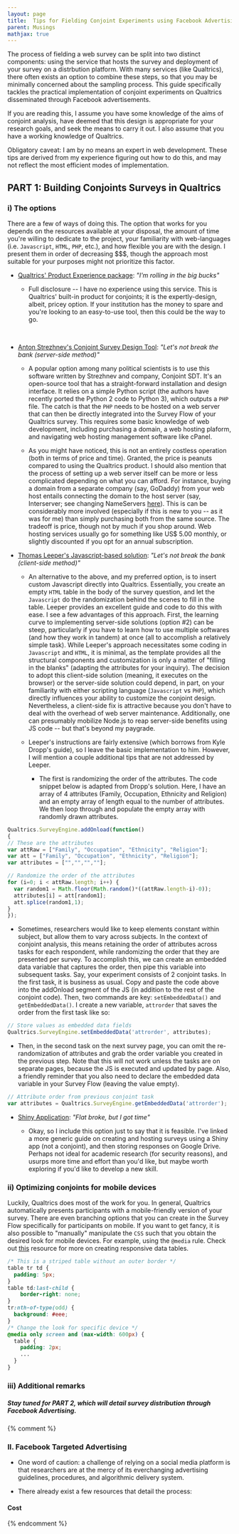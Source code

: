```yaml
---
layout: page
title:  Tips for Fielding Conjoint Experiments using Facebook Advertising (PART 1)
parent: Musings
mathjax: true
---
```


<script src="https://cdn.mathjax.org/mathjax/latest/MathJax.js?config=TeX-AMS-MML_HTMLorMML" type="text/javascript"></script>
 
The process of fielding a web survey can be split into two distinct components: using the service that hosts the survey and deployment of your survey on a distrbution platform. With many services (like Qualtrics), there often exists an option to combine these steps, so that you may be minimally concerned about the sampling process. This guide specifically tackles the practical implementation of conjoint experiments on Qualtrics disseminated through Facebook advertisements. 

If you are reading this, I assume you have some knowledge of the aims of conjoint analysis, have deemed that this design is appropriate for your research goals, and seek the means to carry it out. I also assume that you have a working knowledge of Qualtrics. 

Obligatory caveat: I am by no means an expert in web development. These tips are derived from my experience figuring out how to do this, and may not reflect the most efficient modes of implementation.
 
 
## PART 1: Building Conjoints Surveys in Qualtrics
 
### i) The options 

There are a few of ways of doing this. The option that works for you depends on the resources available at your disposal, the amount of time you're willing to dedicate to the project, your familiarity with web-languages (i.e. `Javascript`, `HTML`, `PHP`, etc.), and how flexible you are with the design. I present them in order of decreasing $$$, though the approach most suitable for your purposes might not prioritize this factor. 
 
 - [Qualtrics' Product Experience package](https://www.qualtrics.com/marketplace/conjoint-package-analysis/): _"I'm rolling in the big bucks"_
 
   + Full disclosure -- I have no experience using this service. This is Qualtrics' built-in product for conjoints; it is the expertly-design, albeit, pricey option. If your institution has the money to spare and you're looking to an easy-to-use tool, then this could be the way to go.

<br>
   
 - [Anton Strezhnev's Conjoint Survey Design Tool](https://github.com/astrezhnev/conjointsdt): _"Let's not break the bank (server-side method)"_ 
 
    + A popular option among many political scientists is to use this software written by Strezhnev and company, Conjoint SDT. It's an open-source tool that has a straight-forward installation and design interface. It relies on a simple Python script (the authors have recently ported the Python 2 code to Python 3), which outputs a `PHP` file. The catch is that the `PHP` needs to be hosted on a web server that can then be directly integrated into the Survey Flow of your Qualtrics survey. This requires some basic knowledge of web development, including purchasing a domain, a web hosting plaform, and navigating web hosting management software like cPanel. 
    
    + As you might have noticed, this is not an entirely costless operation (both in terms of price and time). Granted, the price is peanuts compared to using the Qualtrics product. I should also mention that the process of setting up a web server itself can be more or less complicated depending on what you can afford. For instance, buying a domain from a separate company (say, GoDaddy) from your web host entails connecting the domain to the host server (say, Interserver; see changing NameServers [here](https://www.interserver.net/tips/kb/change-nameservers-godaddy/)). This is can be considerably more involved (especially if this is new to you -- as it was for me) than simply purchasing both from the same source. The tradeoff is price, though not by much if you shop around. Web hosting services usually go for something like US$ 5.00 monthly, or slightly discounted if you opt for an annual subscription.  
 
 - [Thomas Leeper's Javascript-based solution](https://github.com/leeper/conjoint-example): _"Let's not break the bank (client-side method)"_
 
   + An alternative to the above, and my preferred option, is to insert custom Javascript directly into Qualtrics. Essentially, you create an empty `HTML` table in the body of the survey question, and let the `Javascript` do the randomization behind the scenes to fill in the table. Leeper provides an excellent guide and code to do this with ease. I see a few advantages of this approach. First, the learning curve to implementing server-side solutions (option #2) can be steep, particularly if you have to learn how to use multiple softwares (and how they work in tandem) at once (all to accomplish a relatively simple task). While Leeper's approach necessitates some coding in `Javascript` and `HTML`, it is minimal, as the template provides all the structural components and customization is only a matter of "filling in the blanks" (adapting the attributes for your inquiry). The decision to adopt this client-side solution (meaning, it executes on the browser) or the server-side solution could depend, in part, on your familiarity with either scripting language (`Javascript` vs `PHP`), which directly influences your ability to customize the conjoint design. Nevertheless, a client-side fix is attractive because you don't have to deal with the overhead of web server maintenance. Additionally, one can presumably mobilize Node.js to reap server-side benefits using JS code -- but that's beyond my paygrade. 
   
   + Leeper's instructions are fairly extensive (which borrows from Kyle Dropp's guide), so I leave the basic implementation to him. However, I will mention a couple additional tips that are not addressed by Leeper.
  
      * The first is randomizing the order of the attributes. The code snippet below is adapted from Dropp's solution. Here, I have an array of 4 attributes (Family, Occupation, Ethnicity and Religion) and an empty array of length equal to the number of attributes. We then loop through and populate the empty array with randomly drawn attributes. 
      
```js
Qualtrics.SurveyEngine.addOnload(function()
{
// These are the attributes
var attRaw = ["Family", "Occupation", "Ethnicity", "Religion"];
var att = ["Family", "Occupation", "Ethnicity", "Religion"];
var attributes = ["","","",""];

// Randomize the order of the attributes
for (i=0; i < attRaw.length; i++) {
  var random1 = Math.floor(Math.random()*((attRaw.length-i)-0));
  attributes[i] = att[random1];
  att.splice(random1,1);
}
});
```
      
      
   + Sometimes, researchers would like to keep elements constant within subject, but allow them to vary across subjects. In the context of conjoint analysis, this means retaining the order of attributes across tasks for each respondent, while randomizing the order that they are presented per survey. To accomplish this, we can create an embedded data variable that captures the order, then pipe this variable into subsequent tasks. Say, your experiment consists of 2 conjoint tasks. In the first task, it is business as usual. Copy and paste the code above into the addOnload segment of the JS (in addition to the rest of the conjoint code). Then, two commands are key: `setEmbeddedData()` and `getEmbeddedData()`. I create a new variable, `attrorder` that saves the order from the first task like so: 
  
      
```js
// Store values as embedded data fields
Qualtrics.SurveyEngine.setEmbeddedData('attrorder', attributes); 
```
  
     
   + Then, in the second task on the next survey page, you can omit the re-randomization of attributes and grab the order variable you created in the previous step. Note that this will not work unless the tasks are on separate pages, because the JS is executed and updated by page. Also, a friendly reminder that you also need to declare the embedded data variable in your Survey Flow (leaving the value empty).
  
     
```js
// Attribute order from previous conjoint task
var attributes = Qualtrics.SurveyEngine.getEmbeddedData('attrorder');
```     
 
 - [Shiny Application](https://medium.com/@joyplumeri/using-r-shiny-to-create-web-surveys-display-instant-feedback-and-store-data-on-google-drive-68f46eea0f8b): _"Flat broke, but I got time"_
 
   + Okay, so I include this option just to say that it is feasible. I've linked a more generic guide on creating and hosting surveys using a Shiny app (not a conjoint), and then storing responses on Google Drive. Perhaps not ideal for academic research (for security reasons), and usurps more time and effort than you'd like, but maybe worth exploring if you'd like to develop a new skill. 

 
 
### ii) Optimizing conjoints for mobile devices

Luckily, Qualtrics does most of the work for you. In general, Qualtrics automatically presents participants with a mobile-friendly version of your survey. There are even branching options that you can create in the Survey Flow specifically for participants on mobile. If you want to get fancy, it is also possible to "manually" manipulate the `CSS` such that you obtain the desired look for mobile devices. For example, using the `@media` rule. Check out [this](https://css-tricks.com/responsive-data-tables/) resource for more on creating responsive data tables.

```css
/* This is a striped table without an outer border */
table tr td {
  padding: 5px;
}
table td:last-child {
    border-right: none;
}
tr:nth-of-type(odd) { 
  background: #eee; 
}
/* Change the look for specific device */
@media only screen and (max-width: 600px) {
  table {
    padding: 2px; 
    ...
  }
}
```



### iii) Additional remarks




##### _Stay tuned for PART 2, which will detail survey distribution through Facebook Advertising._ 
 
{% comment %}
### II. Facebook Targeted Advertising
 
 
 
 - One word of caution: a challenge of relying on a social media platform is that researchers are at the mercy of its everchanging advertising guidelines, procedures, and algorithmic delivery system. 
 
 - There already exist a few resources that detail the process:
 
  
#### Cost 

{% endcomment %}